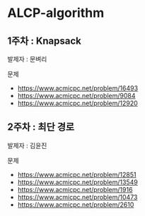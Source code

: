 # ALCP-algorithm

## 1주차 : Knapsack

발제자 : 문벼리

문제
- https://www.acmicpc.net/problem/16493
- https://www.acmicpc.net/problem/9084
- https://www.acmicpc.net/problem/12920

## 2주차 : 최단 경로

발제자 : 김윤진

문제
- https://www.acmicpc.net/problem/12851
- https://www.acmicpc.net/problem/13549
- https://www.acmicpc.net/problem/1916
- https://www.acmicpc.net/problem/10473
- https://www.acmicpc.net/problem/2610
